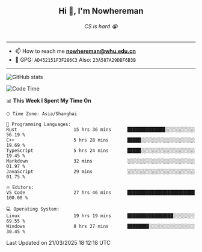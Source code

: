 <h2 align="center">Hi 👋, I'm Nowhereman</h2>
<h6 align="center">CS is hard 😭</h6>

---
- 📫 How to reach me **nowhereman@whu.edu.cn**
- 🔑 GPG: `AD452151F3F286C3`  Also: `23A587A29DBF6B3B`

---
![GitHub stats](https://github-readme-stats.vercel.app/api?username=nowherechan&theme=transparent&rank_icon=github&include_all_commits=true&count_private=true)

<!--START_SECTION:waka-->
![Code Time](http://img.shields.io/badge/Code%20Time-769%20hrs%2046%20mins-blue)

📊 **This Week I Spent My Time On** 

```text
🕑︎ Time Zone: Asia/Shanghai

💬 Programming Languages: 
Rust                     15 hrs 36 mins      ██████████████░░░░░░░░░░░   56.19 % 
C++                      5 hrs 28 mins       █████░░░░░░░░░░░░░░░░░░░░   19.69 % 
TypeScript               5 hrs 24 mins       █████░░░░░░░░░░░░░░░░░░░░   19.45 % 
Markdown                 32 mins             ░░░░░░░░░░░░░░░░░░░░░░░░░   01.97 % 
JavaScript               29 mins             ░░░░░░░░░░░░░░░░░░░░░░░░░   01.75 % 

🔥 Editors: 
VS Code                  27 hrs 46 mins      █████████████████████████   100.00 % 

💻 Operating System: 
Linux                    19 hrs 19 mins      █████████████████░░░░░░░░   69.55 % 
Windows                  8 hrs 27 mins       ████████░░░░░░░░░░░░░░░░░   30.45 % 
```


 Last Updated on 21/03/2025 18:12:18 UTC
<!--END_SECTION:waka-->
